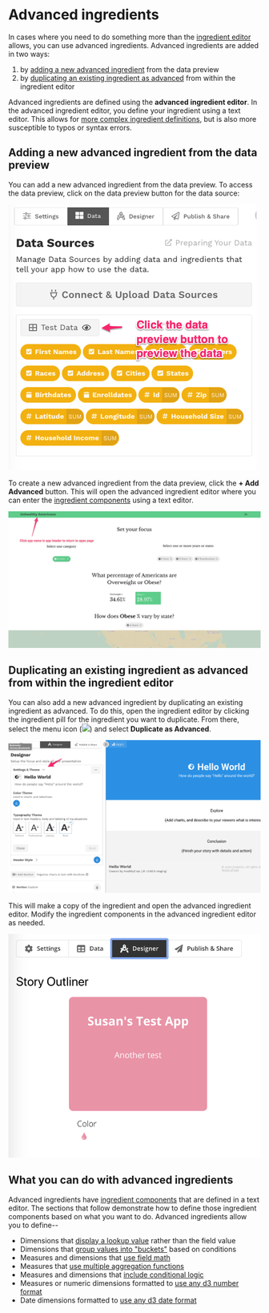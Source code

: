 # Advanced ingredients

In cases where you need to do something more than the [ingredient editor](../adding-ingredients/#ingredient-editor) allows, you can use advanced ingredients. Advanced ingredients are added in two ways: 

1. by [adding a new advanced ingredient](../adding-ingredients/#adding-a-new-ingredient-from-the-table-view) from the data preview
2. by [duplicating an existing ingredient as advanced](./#duplicating-an-existing-ingredient-as-advanced-from-within-the-ingredients-editor) from within the ingredient editor

Advanced ingredients are defined using the **advanced ingredient editor**. In the advanced ingredient editor, you define your ingredient using a text editor. This allows for [more complex ingredient definitions](./#what-you-can-do-with-advanced-ingredients), but is also more susceptible to typos or syntax errors. 

## Adding a new advanced ingredient from the data preview

You can add a new advanced ingredient from the data preview. To access the data preview, click on the data preview button for the data source: 

![Click the data preview button to access the data preview](../../../.gitbook/assets/image%20%28141%29.png)

To create a new advanced ingredient from the data preview, click the **+ Add Advanced** button. This will open the advanced ingredient editor where you can enter the [ingredient components](../adding-ingredients/ingredient-components.md) using a text editor. 

![](../../../.gitbook/assets/image%20%2881%29.png)

## Duplicating an existing ingredient as advanced from within the ingredient editor

You can also add a new advanced ingredient by duplicating an existing ingredient as advanced. To do this, open the ingredient editor by clicking the ingredient pill for the ingredient you want to duplicate. From there, select the menu icon \(![](../../../.gitbook/assets/ellipsis-h-solid.svg)\) and select **Duplicate as Advanced**. 

![Select Duplicate as Advanced to create an advanced ingredient](../../../.gitbook/assets/image%20%2836%29.png)

This will make a copy of the ingredient and open the advanced ingredient editor. Modify the ingredient components in the advanced ingredient editor as needed. 

![Duplicate ingredient created with text editor](../../../.gitbook/assets/image%20%2843%29.png)

## What you can do with advanced ingredients

Advanced ingredients have [ingredient components](../adding-ingredients/ingredient-components.md) that are defined in a text editor. The sections that follow demonstrate how to define those ingredient components based on what you want to do. Advanced ingredients allow you to define--

* Dimensions that [display a lookup value](lookup-dimensions.md) rather than the field value
* Dimensions that [group values into "buckets"](bucketed-dimensions.md) based on conditions 
* Measures and dimensions that [use field math](advanced-formulas.md#field-math)
* Measures that [use multiple aggregation functions](advanced-formulas.md#multiple-aggregate-functions)
* Measures and dimensions that [include conditional logic](advanced-formulas.md#conditional-logic)
* Measures or numeric dimensions formatted to [use any d3 number format](advanced-formats.md#advanced-number-formats)
* Date dimensions formatted to [use any d3 date format](advanced-formats.md#advanced-date-formats)

